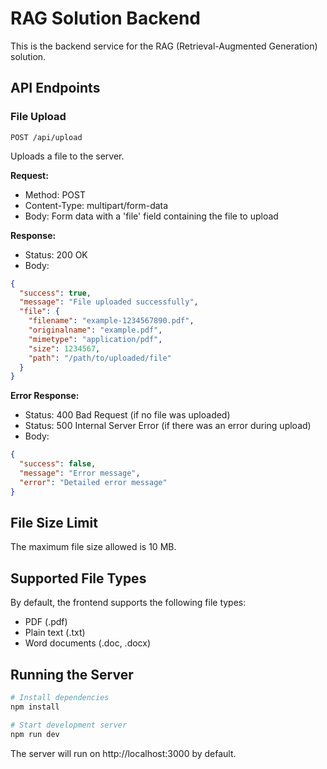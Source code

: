 # RAG Solution Backend

This is the backend service for the RAG (Retrieval-Augmented Generation) solution.

## API Endpoints

### File Upload

`POST /api/upload`

Uploads a file to the server.

**Request:**
- Method: POST
- Content-Type: multipart/form-data
- Body: Form data with a 'file' field containing the file to upload

**Response:**
- Status: 200 OK
- Body:
```json
{
  "success": true,
  "message": "File uploaded successfully",
  "file": {
    "filename": "example-1234567890.pdf",
    "originalname": "example.pdf",
    "mimetype": "application/pdf",
    "size": 1234567,
    "path": "/path/to/uploaded/file"
  }
}
```

**Error Response:**
- Status: 400 Bad Request (if no file was uploaded)
- Status: 500 Internal Server Error (if there was an error during upload)
- Body:
```json
{
  "success": false,
  "message": "Error message",
  "error": "Detailed error message"
}
```

## File Size Limit

The maximum file size allowed is 10 MB.

## Supported File Types

By default, the frontend supports the following file types:
- PDF (.pdf)
- Plain text (.txt)
- Word documents (.doc, .docx)

## Running the Server

```bash
# Install dependencies
npm install

# Start development server
npm run dev
```

The server will run on http://localhost:3000 by default.
